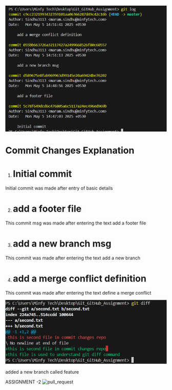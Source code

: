 ![git log history image](git_log_history.png)
# Commit Changes Explanation #

1. # Initial commit #

 Initial commit was made after entry of basic details 

2. # add a footer file #

 This commit msg was made after entering the text add a footer file

3. # add a new branch msg #

  This commit was made after entering the text add a new branch

4. # add a merge conflict definition #

 This commit was made after entering the text define a merge conflict

 ![git diff command history](git_diff_histoy.png)

added a new branch called feature

ASSIGNMENT -2
![pull_request](https://github.com/user-attachments/assets/04047c47-78f2-41d5-8de5-6cffd5c60846)
